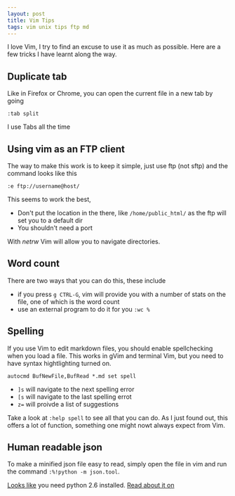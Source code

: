 ```yaml
---
layout: post
title: Vim Tips
tags: vim unix tips ftp md
---
```


I love Vim, I try to find an excuse to use it as much as possible. Here are a few tricks I have learnt along the way.

## Duplicate tab

Like in Firefox or Chrome, you can open the current file in a new tab by going

    :tab split

I use Tabs all the time

## Using vim as an FTP client

The way to make this work is to keep it simple, just use ftp (not sftp) and the command looks like this

    :e ftp://username@host/

This seems to work the best,

* Don't put the location in the there, like `/home/public_html/` as the ftp will set you to a default dir
* You shouldn't need a port

With *netrw* Vim will allow you to navigate directories.

## Word count

There are two ways that you can do this, these include

* if you press `g CTRL-G`, vim will provide you with a number of stats on the file, one of which is the word count
* use an external program to do it for you `:wc %`

## Spelling

If you use Vim to edit markdown files, you should enable spellchecking when you load a file. This works in gVim and terminal Vim, but you need to have syntax hightlighting turned on.

    autocmd BufNewFile,BufRead *.md set spell

* `]s` will navigate to the next spelling error
* `[s` will navigate to the last spelling errot
* `z=` will proivde a list of suggestions

Take a look at `:help spell` to see all that you can do. As I just found out, this offers a lot of function, something one might nowt always expect from Vim.

## Human readable json

To make a minified json file easy to read, simply open the file in vim and run the command `:%!python -m json.tool`. 

[Looks like](http://stackoverflow.com/a/1920585/1325168) you need python 2.6 installed. [Read about it on](http://blog.realnitro.be/2010/12/20/format-json-in-vim-using-pythons-jsontool-module/)
